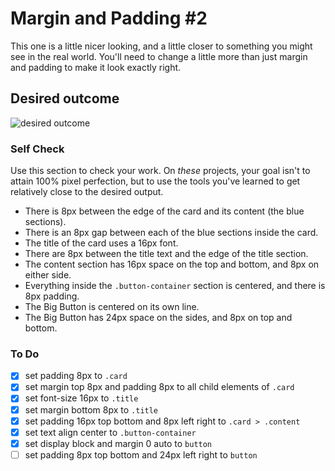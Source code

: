 # Margin and Padding #2

This one is a little nicer looking, and a little closer to something you might see in the real world. You'll need to change a little more than just margin and padding to make it look exactly right.

## Desired outcome

![desired outcome](./desired-outcome.png)

### Self Check

Use this section to check your work. On _these_ projects, your goal isn't to attain 100% pixel perfection, but to use the tools you've learned to get relatively close to the desired output.

- There is 8px between the edge of the card and its content (the blue sections).
- There is an 8px gap between each of the blue sections inside the card.
- The title of the card uses a 16px font.
- There are 8px between the title text and the edge of the title section.
- The content section has 16px space on the top and bottom, and 8px on either side.
- Everything inside the `.button-container` section is centered, and there is 8px padding.
- The Big Button is centered on its own line.
- The Big Button has 24px space on the sides, and 8px on top and bottom.

### To Do

- [x] set padding 8px to `.card`
- [x] set margin top 8px and padding 8px to all child elements of `.card`
- [x] set font-size 16px to `.title`
- [x] set margin bottom 8px to `.title`
- [x] set padding 16px top bottom and 8px left right to `.card > .content`
- [x] set text align center to `.button-container`
- [x] set display block and margin 0 auto to `button`
- [ ] set padding 8px top bottom and 24px left right to `button`
